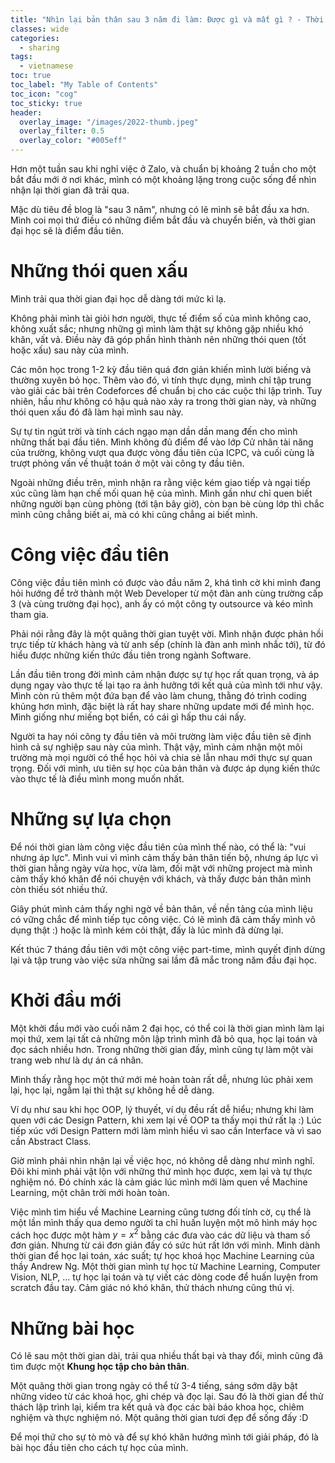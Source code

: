 ```yaml
---
title: "Nhìn lại bản thân sau 3 năm đi làm: Được gì và mất gì ? - Thời đại học - Phần 1"
classes: wide
categories:
  - sharing
tags:
  - vietnamese
toc: true
toc_label: "My Table of Contents"
toc_icon: "cog"
toc_sticky: true
header:
  overlay_image: "/images/2022-thumb.jpeg"
  overlay_filter: 0.5
  overlay_color: "#005eff"
---
```


Hơn một tuần sau khi nghỉ việc ở Zalo, và chuẩn bị khoảng 2 tuần cho một bắt đầu mới ở nơi khác, mình có một khoảng lặng trong cuộc sống để nhìn nhận lại thời gian đã trải qua.

Mặc dù tiêu đề blog là "sau 3 năm", nhưng có lẽ mình sẽ bắt đầu xa hơn. Mình coi mọi thứ điều có những điểm bắt đầu và chuyển biến, và thời gian đại học sẽ là điểm đầu tiên.

# Những thói quen xấu

Mình trải qua thời gian đại học dễ dàng tới mức kì lạ.

Không phải mình tài giỏi hơn người, thực tế điểm số của mình không cao, không xuất sắc; nhưng những gì mình làm thật sự không gặp nhiều khó khăn, vất vả. Điều này đã góp phần hình thành nên những thói quen (tốt hoặc xấu) sau này của mình.

Các môn học trong 1-2 kỳ đầu tiên quá đơn giản khiến mình lười biếng và thường xuyên bỏ học. Thêm vào đó, vì tính thực dụng, mình chỉ tập trung vào giải các bài trên Codeforces để chuẩn bị cho các cuộc thi lập trình. Tuy nhiên, hầu như không có hậu quả nào xảy ra trong thời gian này, và những thói quen xấu đó đã làm hại mình sau này.

Sự tự tin ngút trời và tính cách ngạo mạn dần dần mang đến cho mình những thất bại đầu tiên. Mình không đủ điểm để vào lớp Cử nhân tài năng của trường, không vượt qua được vòng đầu tiên của ICPC, và cuối cùng là trượt phỏng vấn về thuật toán ở một vài công ty đầu tiên.

Ngoài những điều trên, mình nhận ra rằng việc kém giao tiếp và ngại tiếp xúc cũng làm hạn chế mối quan hệ của mình. Mình gần như chỉ quen biết những người bạn cùng phòng (tới tận bây giờ), còn bạn bè cùng lớp thì chắc mình cũng chẳng biết ai, mà có khi cũng chẳng ai biết mình.

# Công việc đầu tiên

Công việc đầu tiên mình có được vào đầu năm 2, khá tình cờ khi mình đang hỏi hướng để trở thành một Web Developer từ một đàn anh cùng trường cấp 3 (và cùng trường đại học), anh ấy có một công ty outsource và kéo mình tham gia.

Phải nói rằng đây là một quãng thời gian tuyệt vời. Mình nhận được phản hồi trực tiếp từ khách hàng và từ anh sếp (chính là đàn anh mình nhắc tới), từ đó hiểu được những kiến thức đầu tiên trong ngành Software.

Lần đầu tiên trong đời mình cảm nhận được sự tự học rất quan trọng, và áp dụng ngay vào thực tế lại tạo ra ảnh hưởng tới kết quả của mình tới như vậy. Mình còn rủ thêm một đứa bạn để vào làm chung, thằng đó trình coding khủng hơn mình, đặc biệt là rất hay share những update mới để mình học. Mình giống như miếng bọt biển, có cái gì hấp thu cái nấy.

Người ta hay nói công ty đầu tiên và môi trường làm việc đầu tiên sẽ định hình cả sự nghiệp sau này của mình. Thật vậy, mình cảm nhận một môi trường mà mọi người có thể học hỏi và chia sẻ lẫn nhau mới thực sự quan trọng. Đối với mình, ưu tiên sự học của bản thân và được áp dụng kiến thức vào thực tế là điều mình mong muốn nhất.

# Những sự lựa chọn

Để nói thời gian làm công việc đầu tiên của mình thế nào, có thể là: "vui nhưng áp lực". Mình vui vì mình cảm thấy bản thân tiến bộ, nhưng áp lực vì thời gian hằng ngày vừa học, vừa làm, đối mặt với những project mà mình cảm thấy khó khăn để nói chuyện với khách, và thấy được bản thân mình còn thiếu sót nhiều thứ.

Giây phút mình cảm thấy nghi ngờ về bản thân, về nền tảng của mình liệu có vững chắc để mình tiếp tục công việc. Có lẽ mình đã cảm thấy mình vô dụng thật :) hoặc là mình kém cỏi thật, đấy là lúc mình đã dừng lại. 

Kết thúc 7 tháng đầu tiên với một công việc part-time, mình quyết định dừng lại và tập trung vào việc sửa những sai lầm đã mắc trong năm đầu đại học.

# Khởi đầu mới

Một khởi đầu mới vào cuối năm 2 đại học, có thể coi là thời gian mình làm lại mọi thứ, xem lại tất cả những môn lập trình mình đã bỏ qua, học lại toán và đọc sách nhiều hơn. Trong những thời gian đấy, mình cũng tự làm một vài trang web như là dự án cá nhân.

Mình thấy rằng học một thứ mới mẻ hoàn toàn rất dễ, nhưng lúc phải xem lại, học lại, ngẫm lại thì thật sự không hề dễ dàng.

Ví dụ như sau khi học OOP, lý thuyết, ví dụ đều rất dễ hiểu; nhưng khi làm quen với các Design Pattern, khi xem lại về OOP ta thấy mọi thứ rất lạ :) Lúc tiếp xúc với Design Pattern mới làm mình hiểu vì sao cần Interface và vì sao cần Abstract Class.

Giờ mình phải nhìn nhận lại về việc học, nó không dễ dàng như mình nghĩ. Đôi khi mình phải vật lộn với những thứ mình học được, xem lại và tự thực nghiệm nó. Đó chính xác là cảm giác lúc mình mới làm quen về Machine Learning, một chân trời mới hoàn toàn.

Việc mình tìm hiểu về Machine Learning cũng tương đối tính cờ, cụ thể là một lần mình thấy qua demo người ta chỉ huấn luyện một mô hình máy học cách học được một hàm $y=x^2$ bằng các đưa vào các dữ liệu và tham số đơn giản. Nhưng từ cái đơn giản đấy có sức hút rất lớn với mình. Mình dành thời gian để học lại toán, xác suất; tự học khoá học Machine Learning của thầy Andrew Ng. Một thời gian mình tự học từ Machine Learning, Computer Vision, NLP, ... tự học lại toán và tự viết các dòng code để huấn luyện from scratch đầu tay. Cảm giác nó khó khăn, thử thách nhưng cũng thú vị.

# Những bài học

Có lẽ sau một thời gian dài, trải qua nhiều thất bại và thay đổi, mình cũng đã tìm được một **Khung học tập cho bản thân**.

Một quãng thời gian trong ngày có thể từ 3-4 tiếng, sáng sớm dậy bật những video từ các khoá học, ghi chép và đọc lại. Sau đó là thời gian để thử thách lập trình lại, kiểm tra kết quả và đọc các bài báo khoa học, chiêm nghiệm và thực nghiệm nó. Một quãng thời gian tươi đẹp để sống đấy :D

Để mọi thứ cho sự tò mò và để sự khó khăn hướng mình tới giải pháp, đó là bài học đầu tiên cho cách tự học của mình.